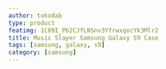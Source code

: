 ```yaml
---
author: tokodab
type: product
featimg: 1C09I_Pb2CJfLNSnv3YfrwxqocYk3Mlr2
title: Music Slayer Samsung Galaxy S9 Case
tags: [samsung, galaxy, s9]
category: [samsung]
---
```

